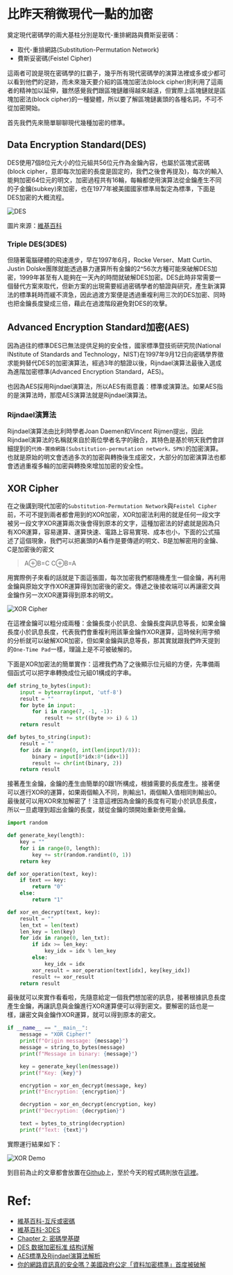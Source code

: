 # 比昨天稍微現代一點的加密
奠定現代密碼學的兩大基柱分別是取代-重排網路與費斯妥密碼：

- 取代-重排網路(Substitution-Permutation Network)
- 費斯妥密碼(Feistel Cipher)

這兩者可說是現在密碼學的扛霸子，幾乎所有現代密碼學的演算法裡或多或少都可以看到他們的足跡，而未來幾天要介紹的區塊加密法(block cipher)則利用了這兩者的精神加以延伸，雖然感覺我們跟區塊鏈離得越來越遠，但實際上區塊鏈就是區塊加密法(block cipher)的一種變體，所以要了解區塊鏈裏頭的各種名詞，不可不從加密開始。

首先我們先來簡單聊聊現代幾種加密的標準。

## Data Encryption Standard(DES)

DES使用7個8位元大小的位元組共56位元作為金鑰內容，也屬於區塊式密碼(block cipher，意即每次加密的長度是固定的，我們之後會再提及)，每次的輸入能夠加密64位元的明文，加密過程共有16輪，每輪都使用演算法從金鑰產生不同的子金鑰(subkey)來加密，也在1977年被美國國家標準局製定為標準，下面是DES加密的大概流程。

![DES](https://upload.wikimedia.org/wikipedia/commons/thumb/0/06/DES-key-schedule.png/250px-DES-key-schedule.png)

圖片來源：[維基百科](https://zh.wikipedia.org/wiki/%E8%B3%87%E6%96%99%E5%8A%A0%E5%AF%86%E6%A8%99%E6%BA%96)

### Triple DES(3DES)

但隨著電腦硬體的飛速進步，早在1997年6月，Rocke Verser、Matt Curtin、Justin Dolske團隊就能透過暴力運算所有金鑰的2^56次方種可能來破解DES加密，1999年甚至有人能夠在一天內的時間就破解DES加密。DES此時非常需要一個替代方案來取代，但新方案的出現需要經過密碼學者的驗證與研究，產生新演算法的標準耗時而緩不濟急，因此過渡方案便是透過重複利用三次的DES加密、同時也把金鑰長度變成三倍，藉此在過渡階段避免對DES的攻擊。

## Advanced Encryption Standard加密(AES)

因為過往的標準DES已無法提供足夠的安全性，國家標準暨技術研究院(National INstitute of Standards and Technology，NIST)在1997年9月12日向密碼學界徵求能夠替代DES的加密演算法，經過3年的驗證以後，Rijndael演算法最後入選成為進階加密標準(Advanced Encryption Standard，AES)。

也因為AES採用Rijndael演算法，所以AES有兩意義：標準或演算法。如果AES指的是演算法時，那麼AES演算法就是Rijndael演算法。

### Rijndael演算法

Rijndael演算法由比利時學者Joan Daemen和Vincent Rijmen提出，因此Rijndael演算法的名稱就來自於兩位學者名字的融合，其特色是基於明天我們會詳細提到的`代換-置換網路(Substitution-permutation network，SPN)`的加密演算。也就是原始的明文會透過多次的加密與轉換後生成密文，大部分的加密演算法也都會透過重複多輪的加密與轉換來增加加密的安全性。

## XOR Cipher

在之後講到現代加密的`Substitution-Permutation Network`與`Feistel Cipher`前，不可不提到兩者都會用到的XOR加密，XOR加密法利用的就是任何一段文字被另一段文字XOR運算兩次後會得到原本的文字，這種加密法的好處就是因為只有XOR運算，容易運算、運算快速、電路上容易實現、成本也小，下面的公式描述了這個現象，我們可以把裏頭的A看作是要傳遞的明文、B是加解密用的金鑰、C是加密後的密文

> A⊕B=C           C⊕B=A

用實際例子來看的話就是下面這張圖，每次加密我們都隨機產生一個金鑰，再利用金鑰與原始文字作XOR運算得到加密後的密文。傳遞之後接收端可以再讓密文與金鑰作另一次XOR運算得到原本的明文。

![XOR Cipher](https://www.lkm543.site/it_iron_man/day11_1.png)

在這裡金鑰可以粗分成兩種：金鑰長度小於訊息、金鑰長度與訊息等長，如果金鑰長度小於訊息長度，代表我們會重複利用該筆金鑰作XOR運算，這時候利用字頻的分析就可以破解XOR加密，但如果金鑰與訊息等長，那其實就跟我們昨天提到的`One-Time Pad`一樣，理論上是不可被破解的。

下面是XOR加密法的簡單實作：這裡我們為了之後顯示位元組的方便，先準備兩個函式可以把字串轉換成位元組01構成的字串。

```python
def string_to_bytes(input):
    input = bytearray(input, 'utf-8')
    result = ""
    for byte in input:
        for i in range(7, -1, -1):
            result += str((byte >> i) & 1)
    return result

def bytes_to_string(input):
    result = ""
    for idx in range(0, int(len(input)/8)):
        binary = input[8*idx:8*(idx+1)]
        result += chr(int(binary, 2))
    return result
```

接著產生金鑰，金鑰的產生由簡單的0跟1所構成，根據需要的長度產生。接著便可以進行XOR的運算，如果兩個輸入不同，則輸出1，兩個輸入值相同則輸出0。最後就可以用XOR來加解密了！注意這裡因為金鑰的長度有可能小於訊息長度，所以一旦處理到超出金鑰的長度，就從金鑰的頭開始重新使用金鑰。

```python
import random

def generate_key(length):
    key = ""
    for i in range(0, length):
        key += str(random.randint(0, 1))
    return key

def xor_operation(text, key):
    if text == key:
        return "0"
    else:
        return "1"

def xor_en_decrypt(text, key):
    result = ""
    len_txt = len(text)
    len_key = len(key)
    for idx in range(0, len_txt):
        if idx >= len_key:
            key_idx = idx % len_key
        else:
            key_idx = idx
        xor_result = xor_operation(text[idx], key[key_idx])
        result += xor_result
    return result
```

最後就可以來實作看看啦，先隨意給定一個我們想加密的訊息，接著根據訊息長度產生金鑰，再讓訊息與金鑰進行XOR運算便可以得到密文。要解密的話也是一樣，讓密文與金鑰作XOR運算，就可以得到原本的密文。

```python
if __name__ == "__main__":
    message = "XOR Cipher!"
    print(f"Origin message: {message}")
    message = string_to_bytes(message)
    print(f"Message in binary: {message}")

    key = generate_key(len(message))
    print(f"Key: {key}")

    encryption = xor_en_decrypt(message, key)
    print(f"Encryption: {encryption}")

    decryption = xor_en_decrypt(encryption, key)
    print(f"Decryption: {decryption}")

    text = bytes_to_string(decryption)
    print(f"Text: {text}")
```

實際運行結果如下：

![XOR Demo](https://www.lkm543.site/it_iron_man/day11_2.jpg)

到目前為止的文章都會放置在[Github](https://github.com/lkm543/it_iron_man_2019)上，至於今天的程式碼則放在[這裡](https://github.com/lkm543/it_iron_man_2019/blob/master/code/day11.py)。
# Ref:
- [維基百科-互斥或密碼](https://zh.wikipedia.org/wiki/%E5%BC%82%E6%88%96%E5%AF%86%E7%A0%81)
- [維基百科-3DES](https://zh.wikipedia.org/wiki/3DES)
- [Chapter 2: 密碼學基礎](http://140.125.45.29/courses/files/network%20security/network%20security%20ch%202.pdf)
- [DES 数据加密标准 结构详解](https://blog.csdn.net/jerry81333/article/details/78091145)
- [AES標準及Rijndael演算法解析](https://www.itread01.com/content/1541892089.html)
- [ 你的網路資訊真的安全嗎？美國政府公定「資料加密標準」首度被破解](https://panx.asia/archives/51155)
